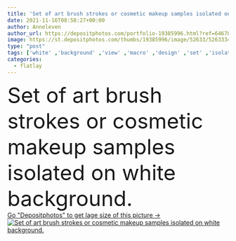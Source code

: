 ```yaml
---
title: 'Set of art brush strokes or cosmetic makeup samples isolated on white background'
date: 2021-11-16T08:58:27+00:00
author: Anneleven
author_url: https://depositphotos.com/portfolio-19385996.html?ref=64678756
image: https://st.depositphotos.com/thumbs/19385996/image/52633/526333404/api_thumb_450.jpg?forcejpeg=true
type: "post"
tags: ['white' ,'background' ,'view' ,'macro' ,'design' ,'set' ,'isolated' ,'luxury' ,'day' ,'holiday' ,'valentine' ,'art' ,'love' ,'beauty' ,'abstract' ,'texture' ,'oil' ,'pattern' ,'cream' ,'fashion' ,'watercolor' ,'paint' ,'purple' ,'product' ,'glamour' ,'brush' ,'cosmetic' ,'make up' ,'makeup' ,'skincare' ,'cosmetics' ,'artistic' ,'sample' ,'palette' ,'acrylic' ,'top' ,'kiss' ,'creamy' ,'clay' ,'lipstick' ,'crushed' ,'valentines' ,'stroke' ,'smear' ,'samples' ,'smudge' ,'mockup' ,'flat lay' ,'flatlay' ]
categories: 
  - flatlay
---
```

<div aling="center">
            <font size="60"> Set of art brush strokes or cosmetic makeup samples isolated on white background.</font>   
</div>
<div>
    <a href='https://st.depositphotos.com/thumbs/19385996/image/52633/526333404/api_thumb_450.jpg?forcejpeg=true?ref=64678756' target=_blank > Go "Depositphotos" to get lage size of this picture ->
        <img href='https://st.depositphotos.com/thumbs/19385996/image/52633/526333404/api_thumb_450.jpg?forcejpeg=true?ref=64678756' src='https://st.depositphotos.com/19385996/52633/i/950/depositphotos_526333404-stock-photo-set-of-art-brush-strokes.jpg?forcejpeg=true' alt='Set of art brush strokes or cosmetic makeup samples isolated on white background.' >
    </a>
</div>

